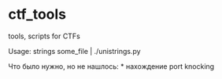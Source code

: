 ctf_tools
=========

tools, scripts for CTFs

Usage:
    strings some_file | ./unistrings.py

Что было нужно, но не нашлось:
    * нахождение port knocking